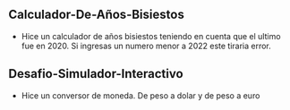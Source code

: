 ## Calculador-De-Años-Bisiestos

- Hice un calculador de años bisiestos teniendo en cuenta que el ultimo fue en 2020. Si ingresas un numero menor a 2022 este tiraria error.

## Desafio-Simulador-Interactivo

- Hice un conversor de moneda. De peso a dolar y de peso a euro
